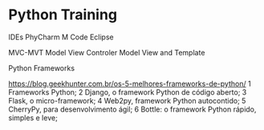 # Python Training

IDEs
PhyCharm
M Code
Eclipse


MVC-MVT
Model View Controler
Model View and Template


Python Frameworks 

https://blog.geekhunter.com.br/os-5-melhores-frameworks-de-python/
1 Frameworks Python;
2 Django, o framework Python de código aberto;
3 Flask, o micro-framework;
4 Web2py, framework Python autocontido;
5 CherryPy, para desenvolvimento ágil;
6 Bottle: o framework Python rápido, simples e leve;


